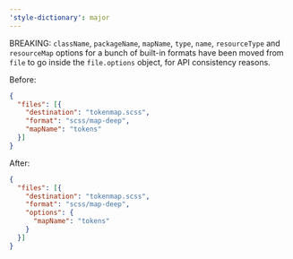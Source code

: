 ```yaml
---
'style-dictionary': major
---
```


BREAKING: `className`, `packageName`, `mapName`, `type`, `name`, `resourceType` and `resourceMap` options for a bunch of built-in formats have been moved from `file` to go inside the `file.options` object, for API consistency reasons.

Before:

```json
{
  "files": [{
    "destination": "tokenmap.scss",
    "format": "scss/map-deep",
    "mapName": "tokens"
  }]
}
```

After:

```json
{
  "files": [{
    "destination": "tokenmap.scss",
    "format": "scss/map-deep",
    "options": {
      "mapName": "tokens"
    }
  }]
}
```
